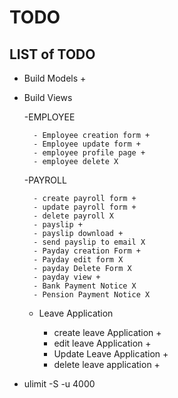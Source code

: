 # TODO

## LIST of TODO

- Build Models +

- Build Views
  
    -EMPLOYEE
    
        - Employee creation form + 
        - Employee update form +
        - employee profile page +
        - employee delete X

    -PAYROLL
        
        - create payroll form +
        - update payroll form +
        - delete payroll X 
        - payslip +
        - payslip download +
        - send payslip to email X
        - Payday creation Form +
        - Payday edit form X
        - payday Delete Form X
        - payday view +
        - Bank Payment Notice X
        - Pension Payment Notice X


    - Leave Application

        - create leave Application +
        - edit leave Application +
        - Update Leave Application +
        - delete leave application +


- ulimit -S -u 4000
